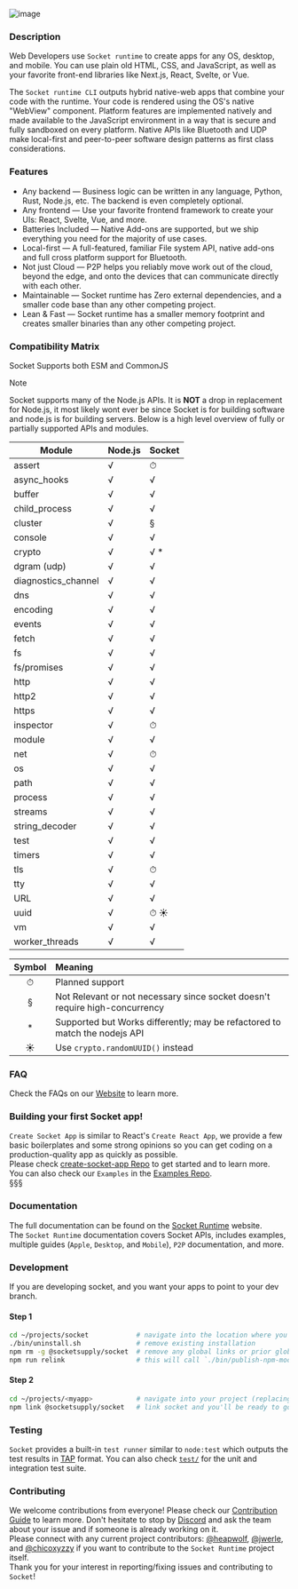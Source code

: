 ![image](https://github.com/socketsupply/socket/assets/136109/93abfcbe-e880-4548-b3e0-dc7e09292ca6)


### Description

Web Developers use `Socket runtime` to create apps for any OS, desktop, and mobile. You can use plain old HTML, CSS, and JavaScript, as well as your favorite front-end libraries like Next.js, React, Svelte, or Vue.  

The `Socket runtime CLI` outputs hybrid native-web apps that combine your code with the runtime. Your code is rendered using the OS's native "WebView" component. Platform features are implemented natively and made available to the JavaScript environment in a way that is secure and fully sandboxed on every platform. Native APIs like Bluetooth and UDP make local-first and peer-to-peer software design patterns as first class considerations.


### Features

* Any backend &mdash; Business logic can be written in any language, Python, Rust, Node.js, etc. The backend is even completely optional.
* Any frontend &mdash; Use your favorite frontend framework to create your UIs: React, Svelte, Vue, and more.
* Batteries Included &mdash; Native Add-ons are supported, but we ship everything you need for the majority of use cases.
* Local-first &mdash; A full-featured, familiar File system API, native add-ons and full cross platform support for Bluetooth.
* Not just Cloud &mdash; P2P helps you reliably move work out of the cloud, beyond the edge, and onto the devices that can communicate directly with each other.
* Maintainable &mdash; Socket runtime has Zero external dependencies, and a smaller code base than any other competing project.
* Lean & Fast &mdash; Socket runtime has a smaller memory footprint and creates smaller binaries than any other competing project.


### Compatibility Matrix

Socket Supports both ESM and CommonJS

> [!NOTE]
> Socket supports many of the Node.js APIs. It is **NOT** a drop in replacement for Node.js, it most likely wont ever be since Socket is for building software and node.js is for building servers. Below is a high level overview of fully or partially supported APIs and modules.

| Module              | Node.js       | Socket   |
| -----------------   | ----------    | -------- |
| assert              | √             | ⏱        |
| async_hooks         | √             | √        |
| buffer              | √             | √        |
| child_process       | √             | √        |
| cluster             | √             | §        |
| console             | √             | √        |
| crypto              | √             | √ \*     |
| dgram (udp)         | √             | √        |
| diagnostics_channel | √             | √        |
| dns                 | √             | √        |
| encoding            | √             | √        |
| events              | √             | √        |
| fetch               | √             | √        |
| fs                  | √             | √        |
| fs/promises         | √             | √        |
| http                | √             | √        |
| http2               | √             | √        |
| https               | √             | √        |
| inspector           | √             | ⏱        |
| module              | √             | √        |
| net                 | √             | ⏱        |
| os                  | √             | √        |
| path                | √             | √        |
| process             | √             | √        |
| streams             | √             | √        |
| string_decoder      | √             | √        |
| test                | √             | √        |
| timers              | √             | √        |
| tls                 | √             | ⏱        |
| tty                 | √             | √        |
| URL                 | √             | √        |
| uuid                | √             | ⏱ ☀︎      |
| vm                  | √             | √        |
| worker_threads      | √             | √        |

| Symbol | Meaning                                                                     |
| :----: | :-------------------------------------------------------------------------- |
| ⏱      | Planned support                                                             |
| §      | Not Relevant or not necessary since socket doesn't require high-concurrency |
| \*     | Supported but Works differently; may be refactored to match the nodejs API  |
| ☀︎      | Use `crypto.randomUUID()` instead                                           |


### FAQ

Check the FAQs on our [Website](https://socketsupply.co/guides/#faq) to learn more.


### Building your first Socket app!

`Create Socket App` is similar to React's `Create React App`, we provide a few basic boilerplates and some strong opinions so you can get coding on a production-quality app as quickly as possible.  
Please check [create-socket-app Repo](https://github.com/socketsupply/create-socket-app) to get started and to learn more.  
You can also check our `Examples` in the [Examples Repo](https://github.com/socketsupply/socket-examples).  
§§§

### Documentation

The full documentation can be found on the [Socket Runtime](https://socketsupply.co/) website.  
The `Socket Runtime` documentation covers Socket APIs, includes examples, multiple guides (`Apple`, `Desktop`, and `Mobile`), `P2P` documentation, and more.


### Development

If you are developing socket, and you want your apps to point to your dev branch.


#### Step 1

```bash
cd ~/projects/socket            # navigate into the location where you cloned this repo
./bin/uninstall.sh              # remove existing installation
npm rm -g @socketsupply/socket  # remove any global links or prior global npm installs
npm run relink                  # this will call `./bin/publish-npm-modules.sh --link` (accepts NO_ANDROID=1, NO_IOS=1, and DEBUG=1)
```

#### Step 2

```bash
cd ~/projects/<myapp>           # navigate into your project (replacing <myapp> with whatever it's actually called
npm link @socketsupply/socket   # link socket and you'll be ready to go.
```


### Testing

`Socket` provides a built-in `test runner` similar to `node:test` which outputs the test results in [TAP](https://testanything.org/) format.
 You can also check [`test/`](test/) for the unit and integration test suite.


### Contributing

We welcome contributions from everyone! Please check our [Contribution Guide](CONTRIBUTING.md) to learn more.
Don't hesitate to stop by [Discord](https://discord.com/invite/YPV32gKCsH) and ask the team about your issue and if someone is already working on it.  
Please connect with any current project contributors: [@heapwolf][0], [@jwerle][1], and [@chicoxyzzy][2] if you want to contribute to the `Socket Runtime` project itself.  
Thank you for your interest in reporting/fixing issues and contributing to `Socket`!  

[0]:https://github.com/heapwolf
[1]:https://github.com/jwerle
[2]:https://github.com/chicoxyzzy

